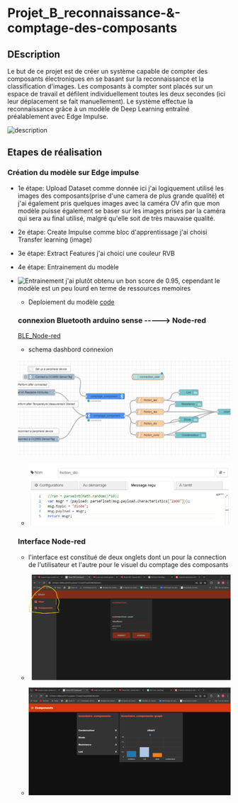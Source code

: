 # Projet_B_reconnaissance-&-comptage-des-composants
## DEscription
Le but de ce projet est de créer un système capable de compter des composants électroniques en se basant sur la reconnaissance et la classification d'images. Les composants à compter sont placés sur un espace de travail et défilent individuellement toutes les deux secondes (ici leur déplacement se fait manuellement). Le système effectue la reconnaissance grâce à un modèle de Deep Learning entraîné préalablement avec Edge Impulse.

![description](https://github.com/julesjuniiior/Projet_B/assets/148440742/407354ec-ed44-4d7e-91b6-9385e1f6f03b)

## Etapes de réalisation
### Création du modèle sur Edge impulse
   * 1e étape: Upload Dataset
     comme donnée ici j'ai logiquement utilisé les images des composants(prise d'une camera de plus grande qualité) et j'ai également pris quelques images avec la caméra OV afin que mon modèle puisse également se baser sur les images prises par la caméra qui sera au final utilisé, malgré qu'elle soit de très mauvaise qualité.
     
   * 2e étape: Create Impulse
     comme bloc d'apprentissage j'ai choisi Transfer learning (image)
   *  3e étape: Extract Features
      j'ai choici une couleur RVB
  * 4e étape: Entrainement du modèle
* ![Entrainement](https://github.com/julesjuniiior/Projet_B/assets/148440742/0a9eb891-5ea5-4a05-ae0c-230d8258e1ce)
    j'ai plutôt obtenu un bon score de 0.95, cependant le modèle est un peu lourd en terme de ressources memoires
  * Deploiement du modèle
    [code](nano_ble33_sense_camera)


  ### connexion Bluetooth arduino sense -----> Node-red

    [BLE_Node-red](test_connecxion-BLE/test_connecxion-BLE.ino)
  
     * schema dashbord connexion
  
    ![Entrainement](images/node-red.png)
  
  * ![Entrainement](images/fnction_nd.png)

  ### Interface Node-red
    * l'interface est constitué de deux onglets dont un pour la connection de l'utilisateur et l'autre pour le visuel du comptage des composants
 
    *  ![user](images/connexion.png)
    *   ![interface](images/interface.png)

